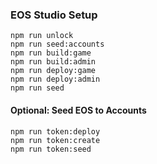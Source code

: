 ### EOS Studio Setup

```
npm run unlock
npm run seed:accounts
npm run build:game
npm run build:admin
npm run deploy:game
npm run deploy:admin
npm run seed
```

#### Optional: Seed EOS to Accounts
```
npm run token:deploy
npm run token:create
npm run token:seed
```